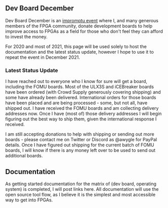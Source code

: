 ## Dev Board December

Dev Board December is an [impromptu event](https://twitter.com/awygle/status/1333923834194325504) where I, and many generous members of the FPGA community, donate development boards to help improve access to FPGAs as a field for those who don't feel they can afford to invest the money.

For 2020 and most of 2021, this page will be used solely to host the documentation and the latest status update, however I hope to use it to repeat the event in December 2021.

### Latest Status Update

I have reached out to everyone who I know for sure will get a board, including the FOMU boards. Most of the ULX3S and iCEBreaker boards have been ordered (with Crowd Supply generously covering shipping) and some have already been delivered. International orders for those boards have been placed and are being processed - some, but not all, have shipped out. I have received the FOMU boards and am collecting delivery addresses now. Once I have (most of) those delivery addresses I will begin figuring out the best way to ship them, given the international response I received.

I am still accepting donations to help with shipping or sending out more boards - please contact me on Twitter or Discord as @awygle for PayPal details. Once I have figured out shipping for the current batch of FOMU boards, I will know if there is any money left over to be used to send out additional boards.

## Documentation

As getting started documentation for the matrix of (dev board, operating system) is completed, I will post links here. All documentation will use the open source tool flow, as I believe it is the simplest and most accessible way to get into FPGAs.

